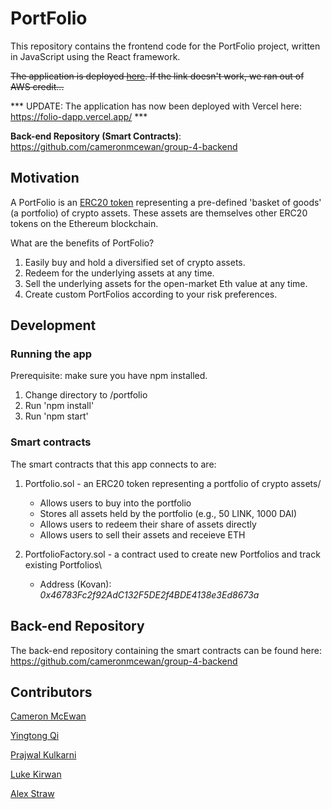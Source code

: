 # PortFolio

This repository contains the frontend code for the PortFolio project, written in JavaScript using the React framework. 

<s>The application is deployed [here](http://folio-dapp.s3-website-us-east-1.amazonaws.com/). If the link doesn't work, we ran out of AWS credit...</s>

*** UPDATE: The application has now been deployed with Vercel here: https://folio-dapp.vercel.app/ ***

**Back-end Repository (Smart Contracts)**: https://github.com/cameronmcewan/group-4-backend

## Motivation

A PortFolio is an [ERC20 token](https://github.com/OpenZeppelin/openzeppelin-contracts/blob/master/contracts/token/ERC20/ERC20.sol) representing a pre-defined 'basket of goods' (a portfolio) of crypto assets. These assets are themselves other ERC20 tokens on the Ethereum blockchain. 

What are the benefits of PortFolio?

1. Easily buy and hold a diversified set of crypto assets.
2. Redeem for the underlying assets at any time.
3. Sell the underlying assets for the open-market Eth value at any time.
4. Create custom PortFolios according to your risk preferences.

## Development

### Running the app

Prerequisite: make sure you have npm installed. 

1. Change directory to /portfolio 
2. Run 'npm install'
3. Run 'npm start'

### Smart contracts

The smart contracts that this app connects to are:

1. Portfolio.sol - an ERC20 token representing a portfolio of crypto assets/
    + Allows users to buy into the portfolio
    + Stores all assets held by the portfolio (e.g., 50 LINK, 1000 DAI)
    + Allows users to redeem their share of assets directly 
    + Allows users to sell their assets and receieve ETH

2. PortfolioFactory.sol - a contract used to create new Portfolios and track existing Portfolios\
    + Address (Kovan): *0x46783Fc2f92AdC132F5DE2f4BDE4138e3Ed8673a*

## Back-end Repository
The back-end repository containing the smart contracts can be found here: https://github.com/cameronmcewan/group-4-backend

## Contributors

[Cameron McEwan](https://github.com/cameronmcewan)

[Yingtong Qi](https://github.com/xuexikuaile2)

[Prajwal Kulkarni](https://github.com/Prajwayne)

[Luke Kirwan](https://github.com/thelk22)

[Alex Straw](https://github.com/alex-straw)

